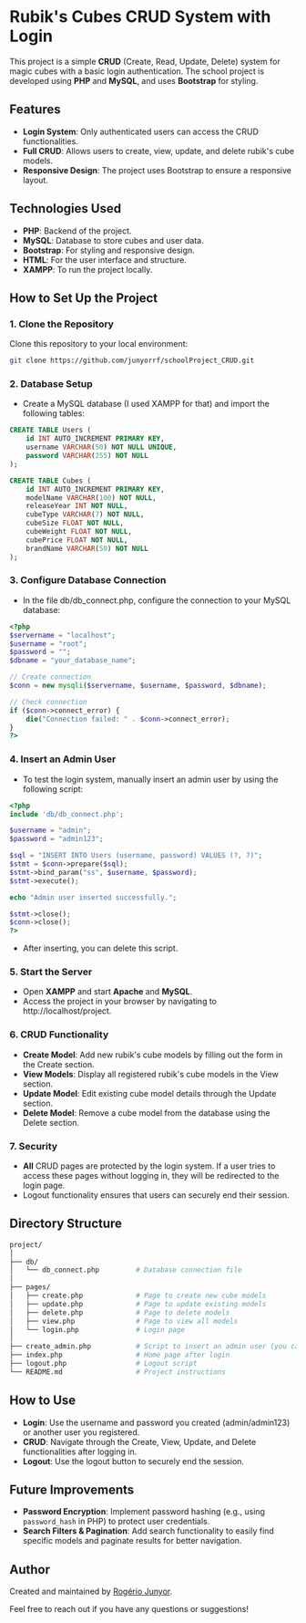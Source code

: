 # Rubik's Cubes CRUD System with Login

This project is a simple **CRUD** (Create, Read, Update, Delete) system for magic cubes with a basic login authentication. The school project is developed using **PHP** and **MySQL**, and uses **Bootstrap** for styling.

## Features

- **Login System**: Only authenticated users can access the CRUD functionalities.
- **Full CRUD**: Allows users to create, view, update, and delete rubik's cube models.
- **Responsive Design**: The project uses Bootstrap to ensure a responsive layout.

## Technologies Used

- **PHP**: Backend of the project.
- **MySQL**: Database to store cubes and user data.
- **Bootstrap**: For styling and responsive design.
- **HTML**: For the user interface and structure.
- **XAMPP**: To run the project locally.

## How to Set Up the Project

### 1. Clone the Repository

Clone this repository to your local environment:

```bash
git clone https://github.com/junyorrf/schoolProject_CRUD.git
```
### 2. Database Setup

- Create a MySQL database (I used XAMPP for that) and import the following tables:

```sql
CREATE TABLE Users (
    id INT AUTO_INCREMENT PRIMARY KEY,
    username VARCHAR(50) NOT NULL UNIQUE,
    password VARCHAR(255) NOT NULL
);

CREATE TABLE Cubes (
    id INT AUTO_INCREMENT PRIMARY KEY,
    modelName VARCHAR(100) NOT NULL,
    releaseYear INT NOT NULL,
    cubeType VARCHAR(7) NOT NULL,
    cubeSize FLOAT NOT NULL,
    cubeWeight FLOAT NOT NULL,
    cubePrice FLOAT NOT NULL,
    brandName VARCHAR(50) NOT NULL
);
```
### 3. Configure Database Connection

- In the file db/db_connect.php, configure the connection to your MySQL database:

```php
<?php
$servername = "localhost";
$username = "root";
$password = "";
$dbname = "your_database_name"; 

// Create connection
$conn = new mysqli($servername, $username, $password, $dbname);

// Check connection
if ($conn->connect_error) {
    die("Connection failed: " . $conn->connect_error);
}
?>
```

### 4. Insert an Admin User

- To test the login system, manually insert an admin user by using the following script:

```php
<?php
include 'db/db_connect.php';

$username = "admin";
$password = "admin123";

$sql = "INSERT INTO Users (username, password) VALUES (?, ?)";
$stmt = $conn->prepare($sql);
$stmt->bind_param("ss", $username, $password);
$stmt->execute();

echo "Admin user inserted successfully.";

$stmt->close();
$conn->close();
?>
```

- After inserting, you can delete this script.

### 5. Start the Server

- Open **XAMPP** and start **Apache** and **MySQL**.
- Access the project in your browser by navigating to http://localhost/project.

### 6. CRUD Functionality

- **Create Model**: Add new rubik's cube models by filling out the form in the Create section.
- **View Models**: Display all registered rubik's cube models in the View section.
- **Update Model**: Edit existing cube model details through the Update section.
- **Delete Model**: Remove a cube model from the database using the Delete section.

### 7. Security

- **All** CRUD pages are protected by the login system. If a user tries to access these pages without logging in, they will be redirected to the login page.
- Logout functionality ensures that users can securely end their session.


## Directory Structure

```bash
project/
│
├── db/
│   └── db_connect.php         # Database connection file
│
├── pages/
│   ├── create.php             # Page to create new cube models
│   ├── update.php             # Page to update existing models
│   ├── delete.php             # Page to delete models
│   ├── view.php               # Page to view all models
│   └── login.php              # Login page
│
├── create_admin.php           # Script to insert an admin user (you can delete after use)
├── index.php                  # Home page after login
├── logout.php                 # Logout script
└── README.md                  # Project instructions
```


## How to Use

- **Login**: Use the username and password you created (admin/admin123) or another user you registered.
- **CRUD**: Navigate through the Create, View, Update, and Delete functionalities after logging in.
- **Logout**: Use the logout button to securely end the session.


## Future Improvements

- **Password Encryption**: Implement password hashing (e.g., using `password_hash` in PHP) to protect user credentials.
- **Search Filters & Pagination**: Add search functionality to easily find specific models and paginate results for better navigation.



## Author

Created and maintained by [Rogério Junyor](https://github.com/junyorrf).

Feel free to reach out if you have any questions or suggestions!

